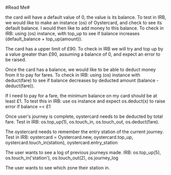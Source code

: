 #Read Me#

the card will have a default value of 0, the value is its balance. To test in IRB, we would like to make an instance (os) of Oystercard, and check to see its default balance. I would then like to add money to this balance. To check in IRB: using (os) instance, with top_up to see if balance increases (default_balance + top_up(amount)).

The card has a upper limit of £90. To check in IRB we will try and top up by a value greater than £90, assuming a balance of 0, and expect an error to be raised.

Once the card has a balance, we would like to be able to deduct money from it to pay for fares. To check in IRB: using (os) instance with deduct(fare) to see if balance decreases by deducted amount (balance - deduct(fare)).

If I need to pay for a fare, the minimum balance on my card should be at least £1. To test this in IRB: use os instance and expect os.deduct(x) to raise error if balance =< £1

Once user's journey is complete, oystercard needs to be deducted by total fare. Test in IRB: os.top_up(1), os.touch_in, os.touch_out, os.deduct(fare).

The oystercard needs to remember the entry station of the current journey. Test in IRB: oystercard = Oystercard.new, oystercard.top_up, oystercard.touch_in(station), oystercard.entry_station

The user wants to see a log of previous journeys made. IRB: os.top_up(5), os.touch_in('station'), os.touch_out(2), os.journey_log

The user wants to see which zone their station in. 
